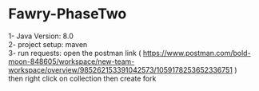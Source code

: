 # Fawry-PhaseTwo
1- Java Version: 8.0 <br>
2- project setup: maven <br>
3- run requests: open the postman link ( https://www.postman.com/bold-moon-848605/workspace/new-team-workspace/overview/985262153391042573/1059178253652336751 ) <br>
then right click on collection then create fork 
